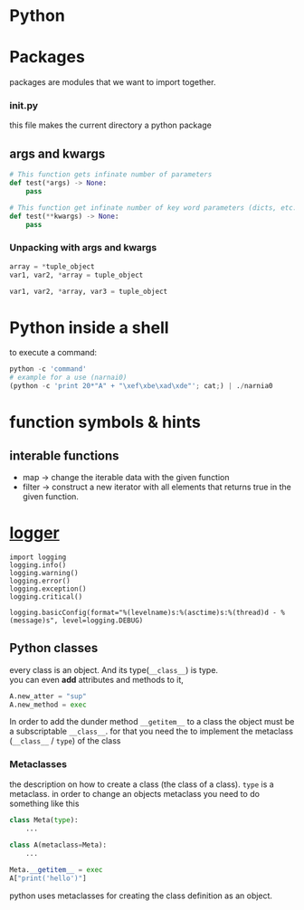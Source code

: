 # Python

# Packages
packages are modules that we want to import together.
### __init__.py
this file makes the current directory a python package

## args and kwargs
```python
# This function gets infinate number of parameters
def test(*args) -> None:
    pass

# This function get infinate number of key word parameters (dicts, etc...)
def test(**kwargs) -> None:
    pass
```
### Unpacking with args and kwargs
```python
array = *tuple_object
var1, var2, *array = tuple_object

var1, var2, *array, var3 = tuple_object
```

# Python inside a shell
to execute a command:
```Python
python -c 'command'
# example for a use (narnai0)
(python -c 'print 20*"A" + "\xef\xbe\xad\xde"'; cat;) | ./narnia0
```

# function symbols & hints
## interable functions
- map -> change the iterable data with the given function
- filter -> construct a new iterator with all elements that returns true in the given function.

# [logger](https://docs.python.org/3/howto/logging.html)
```
import logging
logging.info()
logging.warning()
logging.error()
logging.exception()
logging.critical()

logging.basicConfig(format="%(levelname)s:%(asctime)s:%(thread)d - %(message)s", level=logging.DEBUG)
```

## Python classes
every class is an object. And its type(`__class__`) is type.\
you can even **add** attributes and methods to it, 
```py
A.new_atter = "sup"
A.new_method = exec
```
In order to add the dunder method `__getitem__` to a class the 
object must be a subscriptable `__class__`.
for that you need the to implement the metaclass (`__class__` / `type`) of the class

### Metaclasses
the description on how to create a class (the class of a class).
`type` is a metaclass. in order to change an objects metaclass
you need to do something like this
```py
class Meta(type):
    ...
        
class A(metaclass=Meta):
    ...

Meta.__getitem__ = exec
A["print('hello')"]
```
python uses metaclasses for creating the class definition as an object.


